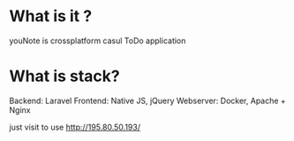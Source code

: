 # What is it ?
youNote is crossplatform casul ToDo application

# What is stack?

Backend: Laravel
Frontend: Native JS, jQuery
Webserver: Docker, Apache + Nginx

just visit to use http://195.80.50.193/
